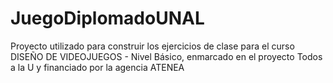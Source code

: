# JuegoDiplomadoUNAL
Proyecto utilizado para construir los ejercicios de clase para el curso DISEÑO DE VIDEOJUEGOS - Nivel Básico, enmarcado en el proyecto Todos a la U y financiado por la agencia ATENEA
